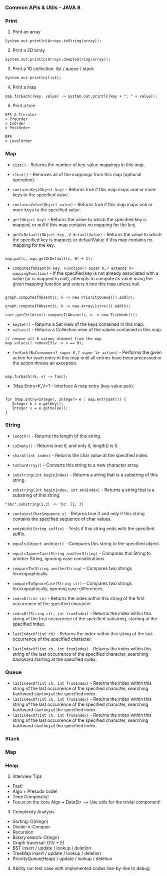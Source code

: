 ### Common APIs & Utils - JAVA 8 
### Print
1. Print an array 
```
System.out.println(Arrays.toString(array));
```

2. Print a 2D array
```
System.out.println(Arrays.deepToString(array));
```

3. Print a 1D collection: list / queue / stack
```
System.out.println(list);
```

4. Print a map 
```
map.forEach((key, value) -> System.out.println(key + ": " + value));
```

5. Print a tree
```
DFS & Iterator
> PreOrder
> InOrder
> PostOrder

BFS
> LevelOrder
```

### Map
* `size()` - Returns the number of key-value mappings in this map.
* `clear()` - Removes all of the mappings from this map (optional operation).

* `containsKey(Object key)` - Returns true if this map maps one or more keys to the specified value.
* `containsValue(Object value)` - Returns true if this map maps one or more keys to the specified value.

* `get(Object key)` - Returns the value to which the specified key is mapped, or null if this map contains no mapping for the key.
* `getOrDefault(Object key, V defaultValue)` - Returns the value to which the specified key is mapped, or defaultValue if this map contains no mapping for the key.
```

map.put(c, map.getOrDefault(c, 0) + 1);

```

* `computeIfAbsent(K key, Function<? super K,? extends V> mappingFunction)` - If the specified key is not already associated with a value (or is mapped to null), attempts to compute its value using the given mapping function and enters it into this map unless null.
```

graph.computeIfAbsent(c, k -> new PriorityQueue()).add(n);

graph.computeIfAbsent(c, k -> new ArrayList<>()).add(n);

curr.getChildren().computeIfAbsent(c, n -> new TrieNode());

```

* `keySet()` - Returns a Set view of the keys contained in this map.
* `values()` - Returns a Collection view of the values contained in this map.
```
// remove all 0 values element from the map
map.values().removeIf(v -> v == 0); 
```

* `forEach(BiConsumer<? super K,? super V> action)` - Performs the given action for each entry in this map until all entries have been processed or the action throws an exception.
```

map.forEach((k, v) -> func);

```

* `Map.Entry<K,V>1 - Interface A map entry (key-value pair).
```

for (Map.Entry<Integer, Integer> e : map.entrySet()) {
   Integer k = e.getKey();
   Integer v = e.getValue();
}

```



### String
* `length()` - Returns the length of this string.
* `isEmpty()` - Returns true if, and only if, length() is 0.

* `charAt(int index)` - Returns the char value at the specified index.
* `toCharArray()` - Converts this string to a new character array.
* `substring(int beginIndex)` - Returns a string that is a substring of this string.
* `substring(int beginIndex, int endIndex)` - Returns a string that is a substring of this string.

```
"abc".substring(1,3) -> 'bc' [1, 3)
```

* `contains(CharSequence s)` - Returns true if and only if this string contains the specified sequence of char values.
* `endsWith(String suffix)` - Tests if this string ends with the specified suffix.

* `equals(Object anObject)` - Compares this string to the specified object.
* `equalsIgnoreCase(String anotherString)` - Compares this String to another String, ignoring case considerations. 
  
* `compareTo(String anotherString)` - Compares two strings lexicographically.
* `compareToIgnoreCase(String str)` - Compares two strings lexicographically, ignoring case differences.

* `indexOf(int ch)` - Returns the index within this string of the first occurrence of the specified character.
* `indexOf(String str, int fromIndex)` - Returns the index within this string of the first occurrence of the specified substring, starting at the specified index.
* `lastIndexOf(int ch)` - Returns the index within this string of the last occurrence of the specified character.
* `lastIndexOf(int ch, int fromIndex)` - Returns the index within this string of the last occurrence of the specified character, searching backward starting at the specified index.
  

### Queue
* `lastIndexOf(int ch, int fromIndex)` - Returns the index within this string of the last occurrence of the specified character, searching backward starting at the specified index.
* `lastIndexOf(int ch, int fromIndex)` - Returns the index within this string of the last occurrence of the specified character, searching backward starting at the specified index.
* `lastIndexOf(int ch, int fromIndex)` - Returns the index within this string of the last occurrence of the specified character, searching backward starting at the specified index.

### Stack
### Map
### Heap

2. Interview Tips
* Fast!
* Algo + Presudo code!
* Time Complexity!
* Focus on the core Algo + DataStr --> Use utils for the trivial component!

3. Complexity Analysis
* Sorting: O(nlogn)
* Divide-n-Conquer
* Recursion 
* Binary search: O(logn)
* Graph traversal: O(V + E)
* BST insert / update / lookup / deletion
* TreeMap insert / update / lookup / deletion
* PriorityQueue(Heap) / update / lookup / deletion 

4. Ability run test case with implemented codes line-by-line to debug 
